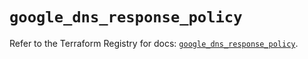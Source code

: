 # `google_dns_response_policy`

Refer to the Terraform Registry for docs: [`google_dns_response_policy`](https://registry.terraform.io/providers/hashicorp/google/6.41.0/docs/resources/dns_response_policy).

